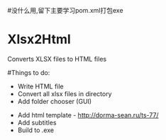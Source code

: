 #没什么用,留下主要学习pom.xml打包exe
# Xlsx2Html
Converts XLSX files to HTML files

#Things to do:

+ Write HTML file
+ Convert all xlsx files in directory
+ Add folder chooser (GUI)
* Add html template - http://dorma-sean.ru/ts-77/
* Add subtitles
* Build to .exe